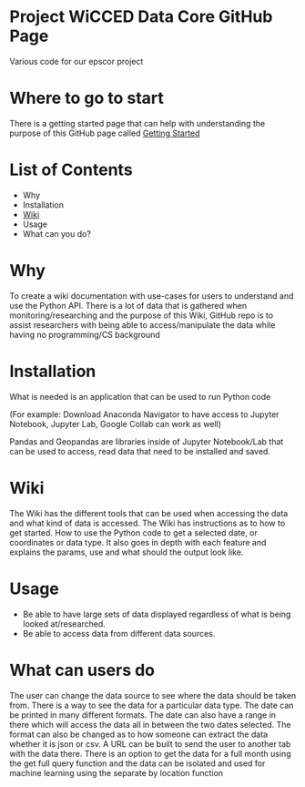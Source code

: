 # Project WiCCED Data Core GitHub Page
Various code for our epscor project

# Where to go to start

 There is a getting started page that can help with understanding the purpose of this
 GitHub page called [Getting Started](https://github.com/mshatley/epscor/wiki/Getting-Started)

# List of Contents 

* Why
* Installation
* [Wiki](https://github.com/mshatley/epscor/wiki)
* Usage
* What can you do?

# Why
To create a wiki documentation with use-cases for users to understand and use the Python API.
There is a lot of data that is gathered when monitoring/researching and the purpose of this
Wiki, GitHub repo is to assist researchers with being able to access/manipulate the data while
having no programming/CS background

# Installation
What is needed is an application that can be used to run Python code

(For example: Download Anaconda Navigator to have access to Jupyter Notebook, Jupyter Lab,
Google Collab can work as well)

Pandas and Geopandas are libraries inside of Jupyter Notebook/Lab that can be used to access,
read data that need to be installed and saved.

# Wiki
The Wiki has the different tools that can be used when accessing the data and what kind of data
is accessed. The Wiki has instructions as to how to get started. How to use the Python code
to get a selected date, or coordinates or data type. It also goes in depth with each feature
and explains the params, use and what should the output look like.

# Usage

* Be able to have large sets of data displayed regardless of what is being looked at/researched.
* Be able to access data from different data sources.


# What can users do

The user can change the data source to see where the data should be taken from. There is a way to
see the data for a particular data type. The date can be printed in many different formats. The
date can also have a range in there which will access the data all in between the two dates selected.
The format can also be changed as to how someone can extract the data whether it is json or csv. A URL
can be built to send the user to another tab with the data there. There is an option to get the data for
a full month using the get full query function and the data can be isolated and used for machine learning
using the separate by location function



